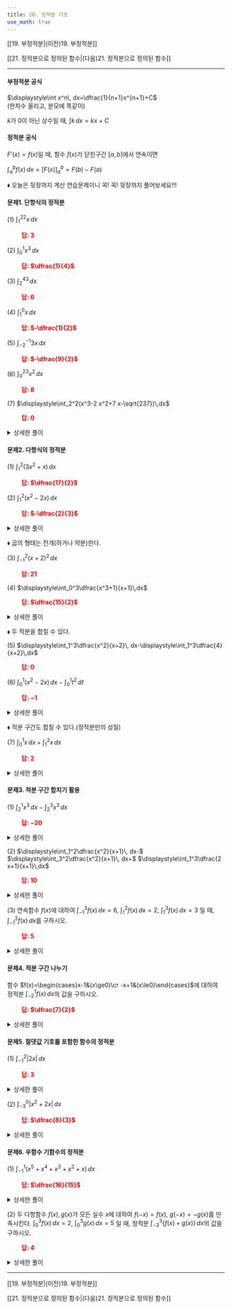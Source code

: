 ```yaml
---
title: 20. 정적분 기초
use_math: true
---
```

[[19. 부정적분|(이전)19. 부정적분]]

[[21. 정적분으로 정의된 함수|(다음)21. 정적분으로 정의된 함수]]

***
#### 부정적분 공식
$\displaystyle\int x^n\, dx=\dfrac{1}{n+1}x^{n+1}+C$\
(한차수 올리고, 분모에 똑같이)

$k$가 0이 아닌 상수일 때, $\displaystyle\int k\,dx=kx+C$

#### 정적분 공식
$F'(x)=f(x)$일 때, 함수 $f(x)$가 닫힌구간 $[a, b]$에서 연속이면

$\displaystyle\int_a^bf(x)\,dx=\bigg[F(x)\bigg]_a^b=F(b)-F(a)$

$\blacklozenge$ 오늘은 뒷장까지 계산 연습문제이니 꼭! 꼭! 뒷장까지 풀어보세요!!!

#### 문제1. 단항식의 정적분

(1) $\displaystyle\int_1^22 x\,dx$

**<span style="color: red;">$\qquad$답: $3$</span>**

(2) $\displaystyle\int_0^1 x^3\,dx$

**<span style="color: red;">$\qquad$답: $\dfrac{1}{4}$</span>**

(3) $\displaystyle\int _2^43\,dx$

**<span style="color: red;">$\qquad$답: $6$</span>**

(4) $\displaystyle\int_1^0x\,dx$

**<span style="color: red;">$\qquad$답: $-\dfrac{1}{2}$</span>**

(5) $\displaystyle\int_{-2}^{-1}3 x\,dx$

**<span style="color: red;">$\qquad$답: $-\dfrac{9}{2}$</span>**

(6) $\displaystyle\int_0^23 x^2\,dx$

**<span style="color: red;">$\qquad$답: $8$</span>**

(7) $\displaystyle\int_2^2(x^3-2 x^2+7 x-\sqrt{237})\,dx$

**<span style="color: red;">$\qquad$답: $0$</span>**

<details>
    <summary>상세한 풀이</summary>
    <p><img src="/assets/two cs/상세풀이48.jpg"/></p>
</details> 

#### 문제2. 다항식의 정적분

(1) $\displaystyle\int_1^2 (3x^2+x)\,dx$

**<span style="color: red;">$\qquad$답: $\dfrac{17}{2}$</span>**

(2) $\displaystyle\int_1^2(x^2-2x)\,dx$

**<span style="color: red;">$\qquad$답: $-\dfrac{2}{3}$</span>**

<details>
    <summary>상세한 풀이</summary>
    <p><img src="/assets/two cs/상세풀이49.jpg"/></p>
</details> 

$\blacklozenge$ 곱의 형태는 전개(하거나 약분)한다.

(3) $\displaystyle\int_{-1}^2(x+2)^2\,dx$

**<span style="color: red;">$\qquad$답: $21$</span>**

(4) $\displaystyle\int_0^3\dfrac{x^3+1}{x+1}\,dx$

**<span style="color: red;">$\qquad$답: $\dfrac{15}{2}$</span>**

<details>
    <summary>상세한 풀이</summary>
    <p><img src="/assets/two cs/상세풀이50.jpg"/></p>
</details> 

$\blacklozenge$ 두 적분을 합칠 수 있다. 

(5) $\displaystyle\int_1^3\dfrac{x^2}{x+2}\, dx-\displaystyle\int_1^3\dfrac{4}{x+2}\,dx$

**<span style="color: red;">$\qquad$답: $0$</span>**

(6) $\displaystyle\int_0^1 (x^2-2 x)\, dx-\displaystyle\int_0^1 t^2\,dt$

**<span style="color: red;">$\qquad$답: $-1$</span>**

<details>
    <summary>상세한 풀이</summary>
    <p><img src="/assets/two cs/상세풀이51.jpg"/></p>
</details> 

$\blacklozenge$ 적분 구간도 합칠 수 있다.(정적분만의 성질)

(7) $\displaystyle\int_0^1 x\, dx+\displaystyle\int_1^2 x\,dx$

**<span style="color: red;">$\qquad$답: $2$</span>**

<details>
    <summary>상세한 풀이</summary>
    <p><img src="/assets/two cs/상세풀이52.jpg"/></p>
</details> 

#### 문제3. 적분 구간 합치기 활용

(1) $\displaystyle\int_2^1x^3\, dx-\displaystyle\int_2^3 x^3\,dx$

**<span style="color: red;">$\qquad$답: $-20$</span>**

<details>
    <summary>상세한 풀이</summary>
    <p><img src="/assets/two cs/상세풀이53.jpg"/></p>
</details> 

(2) $\displaystyle\int_1^2\dfrac{x^2}{x+1}\, dx-$ $\displaystyle\int_3^2\dfrac{x^2}{x+1}\, dx+$ $\displaystyle\int_1^3\dfrac{2 x+1}{x+1}\,dx$

**<span style="color: red;">$\qquad$답: $10$</span>**

<details>
    <summary>상세한 풀이</summary>
    <p><img src="/assets/two cs/상세풀이54.jpg"/></p>
</details> 

(3) 연속함수 $f(x)$에 대하여 $\displaystyle\int_{-1}^3 f(x)\, dx=6$, $\displaystyle\int_1^2 f(x)\, dx=2$, $\displaystyle\int_1^3 f(x)\,dx=3$ 일 때, $\displaystyle\int_{-1}^2 f(x)\,dx$를 구하시오. 

**<span style="color: red;">$\qquad$답: $5$</span>**

<details>
    <summary>상세한 풀이</summary>
    <p><img src="/assets/two cs/상세풀이55.jpg"/></p>
</details> 

#### 문제4. 적분 구간 나누기

함수 $f(x)=\begin{cases}x-1&(x\ge0)\cr -x+1&(x\le0)\end{cases}$에 대하여 정적분 $\displaystyle\int_{-2}^1 f(x)\,dx$의 값을 구하시오. 

**<span style="color: red;">$\qquad$답: $\dfrac{7}{2}$</span>**

<details>
    <summary>상세한 풀이</summary>
    <p><img src="/assets/two cs/상세풀이56.jpg"/></p>
</details> 

#### 문제5. 절댓값 기호를 포함한 함수의 정적분

(1) $\displaystyle\int_{-1}^2\lvert 2 x\rvert\,dx$

**<span style="color: red;">$\qquad$답: $3$</span>**

<details>
    <summary>상세한 풀이</summary>
    <p><img src="/assets/two cs/상세풀이57.jpg"/></p>
</details> 

(2) $\displaystyle\int_{-3}^0\lvert x^2+2 x\rvert\,dx$

**<span style="color: red;">$\qquad$답: $\dfrac{8}{3}$</span>**

<details>
    <summary>상세한 풀이</summary>
    <p><img src="/assets/two cs/상세풀이58.jpg"/></p>
</details> 

#### 문제6. 우함수 기함수의 정적분

(1) $\displaystyle\int_{-1}^1(x^5+x^4+x^3+x^2+x)\,dx$

**<span style="color: red;">$\qquad$답: $\dfrac{16}{15}$</span>**

<details>
    <summary>상세한 풀이</summary>
    <p><img src="/assets/two cs/상세풀이59.jpg"/></p>
</details> 

(2) 두 다항함수 $f(x), g(x)$가 모든 실수 $x$에 대하여 $f(-x)=f(x)$, $g(-x)=-g(x)$를 만족시킨다. $\displaystyle\int_0^3 f(x)\,dx=2$, $\displaystyle\int_0^3 g(x)\,dx=5$ 일 때, 정적분 $\displaystyle\int_{-3}^3\lbrace f(x)+g(x)\rbrace\,dx$의 값을 구하시오. 

**<span style="color: red;">$\qquad$답: $4$</span>**

<details>
    <summary>상세한 풀이</summary>
    <p><img src="/assets/two cs/상세풀이60.jpg"/></p>
</details> 

***

[[19. 부정적분|(이전)19. 부정적분]]

[[21. 정적분으로 정의된 함수|(다음)21. 정적분으로 정의된 함수]]